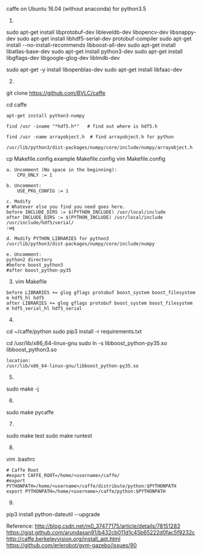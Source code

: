 caffe on Ubuntu 16.04 (without anaconda)
for python3.5

1. 
sudo apt-get install libprotobuf-dev libleveldb-dev libopencv-dev libsnappy-dev
sudo apt-get install libhdf5-serial-dev protobuf-compiler
sudo apt-get install --no-install-recommends libboost-all-dev
sudo apt-get install libatlas-base-dev
sudo apt-get install python3-dev
sudo apt-get install libgflags-dev libgoogle-glog-dev liblmdb-dev

sudo apt-get -y install libopenblas-dev
sudo apt-get install libfaac-dev

2. 
git clone https://github.com/BVLC/caffe

cd caffe



```
apt-get install python3-numpy

find /usr -iname "*hdf5.h*"   # find out where is hdf5.h

find /usr -name arrayobject.h  # find arrayobject.h for python 

/usr/lib/python3/dist-packages/numpy/core/include/numpy/arrayobject.h
```

cp Makefile.config.example Makefile.config
vim Makefile.config
```
a. Uncomment (No space in the beginning): 
    CPU_ONLY := 1

b. Uncomment:
    USE_PKG_CONFIG := 1
    
c. Modify 
# Whatever else you find you need goes here.
before INCLUDE_DIRS := $(PYTHON_INCLUDE) /usr/local/include 
after INCLUDE_DIRS := $(PYTHON_INCLUDE) /usr/local/include /usr/include/hdf5/serial/  
:wq

d. Modify PYTHON_LIBRARIES for python3  
/usr/lib/python3/dist-packages/numpy/core/include/numpy

e. Uncomment:
python2 directory
#before boost_python3 
#after boost_python-py35
```




3. vim Makefile
```
before LIBRARIES += glog gflags protobuf boost_system boost_filesystem m hdf5_hl hdf5
after LIBRARIES += glog gflags protobuf boost_system boost_filesystem m hdf5_serial_hl hdf5_serial
```

4. 
cd ~/caffe/python
sudo pip3 install -r requirements.txt

cd /usr/lib/x86_64-linux-gnu
sudo ln -s libboost_python-py35.so libboost_python3.so
```
location:
/usr/lib/x86_64-linux-gnu/libboost_python-py35.so
```


5. 
sudo make -j

6. 
sudo make pycaffe


7.
sudo make test
sudo make runtest


8. 
vim .bashrc
```
# Caffe Root
#export CAFFE_ROOT=/home/<username>/caffe/
#export PYTHONPATH=/home/<username>/caffe/distribute/python:$PYTHONPATH
export PYTHONPATH=/home/<username>/caffe/python:$PYTHONPATH
```

9. 
pip3 install python-dateutil --upgrade

Reference:
http://blog.csdn.net/m0_37477175/article/details/78151283
https://gist.github.com/arundasan91/b432cb011d1c45b65222d0fac5f9232c
http://caffe.berkeleyvision.org/install_apt.html
https://github.com/erlerobot/gym-gazebo/issues/90
